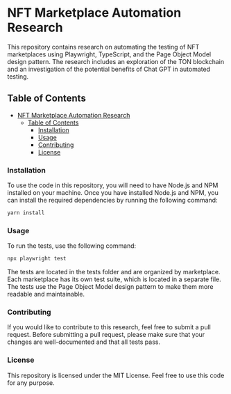 # NFT Marketplace Automation Research
This repository contains research on automating the testing of NFT marketplaces using Playwright, TypeScript, and the Page Object Model design pattern. The research includes an exploration of the TON blockchain and an investigation of the potential benefits of Chat GPT in automated testing.

## Table of Contents
- [NFT Marketplace Automation Research](#nft-marketplace-automation-research)
  - [Table of Contents](#table-of-contents)
    - [Installation](#installation)
    - [Usage](#usage)
    - [Contributing](#contributing)
    - [License](#license)
  
### Installation  
To use the code in this repository, you will need to have Node.js and NPM installed on your machine. Once you have installed Node.js and NPM, you can install the required dependencies by running the following command:

```sh
yarn install
```

### Usage
To run the tests, use the following command:

```sh
npx playwright test
```

The tests are located in the tests folder and are organized by marketplace. Each marketplace has its own test suite, which is located in a separate file. The tests use the Page Object Model design pattern to make them more readable and maintainable.

### Contributing
If you would like to contribute to this research, feel free to submit a pull request. Before submitting a pull request, please make sure that your changes are well-documented and that all tests pass.

### License
This repository is licensed under the MIT License. Feel free to use this code for any purpose.
